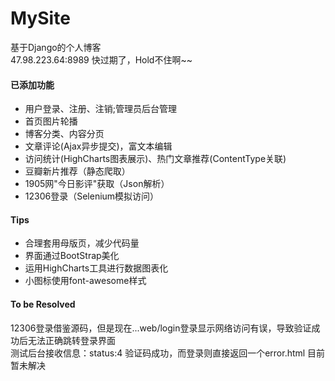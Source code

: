 # MySite
基于Django的个人博客<br>
47.98.223.64:8989 快过期了，Hold不住啊~~

#### 已添加功能
* 用户登录、注册、注销;管理员后台管理
* 首页图片轮播
* 博客分类、内容分页
* 文章评论(Ajax异步提交)，富文本编辑
* 访问统计(HighCharts图表展示)、热门文章推荐(ContentType关联)
* 豆瓣新片推荐（静态爬取）
* 1905网"今日影评"获取（Json解析）
* 12306登录（Selenium模拟访问）

#### Tips
* 合理套用母版页，减少代码量<br>
* 界面通过BootStrap美化
* 运用HighCharts工具进行数据图表化
* 小图标使用font-awesome样式

#### To be Resolved
  12306登录借鉴源码，但是现在...web/login登录显示网络访问有误，导致验证成功后无法正确跳转登录界面<br>
  测试后台接收信息：status:4  验证码成功，而登录则直接返回一个error.html
  目前暂未解决
